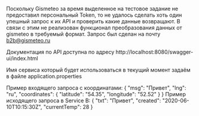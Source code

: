 Поскольку Gismeteo за время выделенное на тестовое задание не предоставил персональный Token,
то не удалось сделать хоть один упешный запрос к их API и проверить какие данные возвращают.
В связи с этим не реализован функционал преобразования данных от gismeteo в требуемый формат.
Запрос был сделан на почту b2b@gismeteo.ru

Документация по API доступна по адресу http://localhost:8080/swagger-ui/index.html

Имя сервиса который будет использоваться в текущий момент задаём в файле application.properties

Пример входящего запроса c координатами:
{
"msg": "Привет",
"lng": "ru",
"coordinates": {
"latitude": "54.35",
"longitude": "52.52"
} 
}
Пример исходящего запроса в Service B:
{
"txt": "Привет",
"created": "2020-06-10T10:15:30Z",
"currentTemp": 28
}
